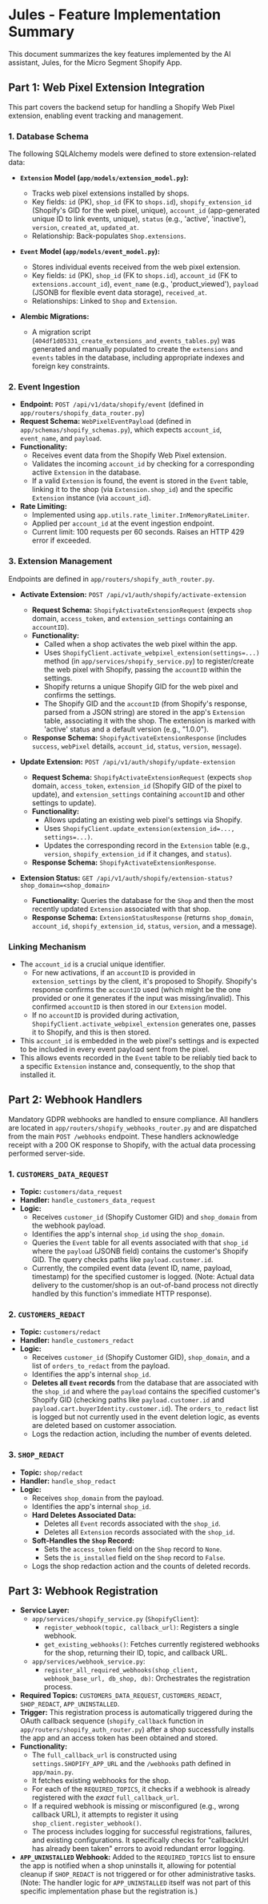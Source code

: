 # Jules - Feature Implementation Summary

This document summarizes the key features implemented by the AI assistant, Jules, for the Micro Segment Shopify App.

## Part 1: Web Pixel Extension Integration

This part covers the backend setup for handling a Shopify Web Pixel extension, enabling event tracking and management.

### 1. Database Schema
The following SQLAlchemy models were defined to store extension-related data:

-   **`Extension` Model (`app/models/extension_model.py`):**
    *   Tracks web pixel extensions installed by shops.
    *   Key fields: `id` (PK), `shop_id` (FK to `shops.id`), `shopify_extension_id` (Shopify's GID for the web pixel, unique), `account_id` (app-generated unique ID to link events, unique), `status` (e.g., 'active', 'inactive'), `version`, `created_at`, `updated_at`.
    *   Relationship: Back-populates `Shop.extensions`.

-   **`Event` Model (`app/models/event_model.py`):**
    *   Stores individual events received from the web pixel extension.
    *   Key fields: `id` (PK), `shop_id` (FK to `shops.id`), `account_id` (FK to `extensions.account_id`), `event_name` (e.g., 'product_viewed'), `payload` (JSONB for flexible event data storage), `received_at`.
    *   Relationships: Linked to `Shop` and `Extension`.

-   **Alembic Migrations:**
    *   A migration script (`404df1d05331_create_extensions_and_events_tables.py`) was generated and manually populated to create the `extensions` and `events` tables in the database, including appropriate indexes and foreign key constraints.

### 2. Event Ingestion
-   **Endpoint:** `POST /api/v1/data/shopify/event` (defined in `app/routers/shopify_data_router.py`)
-   **Request Schema:** `WebPixelEventPayload` (defined in `app/schemas/shopify_schemas.py`), which expects `account_id`, `event_name`, and `payload`.
-   **Functionality:**
    *   Receives event data from the Shopify Web Pixel extension.
    *   Validates the incoming `account_id` by checking for a corresponding active `Extension` in the database.
    *   If a valid `Extension` is found, the event is stored in the `Event` table, linking it to the shop (via `Extension.shop_id`) and the specific `Extension` instance (via `account_id`).
-   **Rate Limiting:**
    *   Implemented using `app.utils.rate_limiter.InMemoryRateLimiter`.
    *   Applied per `account_id` at the event ingestion endpoint.
    *   Current limit: 100 requests per 60 seconds. Raises an HTTP 429 error if exceeded.

### 3. Extension Management
Endpoints are defined in `app/routers/shopify_auth_router.py`.

-   **Activate Extension:** `POST /api/v1/auth/shopify/activate-extension`
    *   **Request Schema:** `ShopifyActivateExtensionRequest` (expects `shop` domain, `access_token`, and `extension_settings` containing an `accountID`).
    *   **Functionality:**
        *   Called when a shop activates the web pixel within the app.
        *   Uses `ShopifyClient.activate_webpixel_extension(settings=...)` method (in `app/services/shopify_service.py`) to register/create the web pixel with Shopify, passing the `accountID` within the settings.
        *   Shopify returns a unique Shopify GID for the web pixel and confirms the settings.
        *   The Shopify GID and the `accountID` (from Shopify's response, parsed from a JSON string) are stored in the app's `Extension` table, associating it with the shop. The extension is marked with 'active' status and a default version (e.g., "1.0.0").
    *   **Response Schema:** `ShopifyActivateExtensionResponse` (includes `success`, `webPixel` details, `account_id`, `status`, `version`, `message`).

-   **Update Extension:** `POST /api/v1/auth/shopify/update-extension`
    *   **Request Schema:** `ShopifyActivateExtensionRequest` (expects `shop` domain, `access_token`, `extension_id` (Shopify GID of the pixel to update), and `extension_settings` containing `accountID` and other settings to update).
    *   **Functionality:**
        *   Allows updating an existing web pixel's settings via Shopify.
        *   Uses `ShopifyClient.update_extension(extension_id=..., settings=...)`.
        *   Updates the corresponding record in the `Extension` table (e.g., `version`, `shopify_extension_id` if it changes, and `status`).
    *   **Response Schema:** `ShopifyActivateExtensionResponse`.

-   **Extension Status:** `GET /api/v1/auth/shopify/extension-status?shop_domain=<shop_domain>`
    *   **Functionality:** Queries the database for the `Shop` and then the most recently updated `Extension` associated with that shop.
    *   **Response Schema:** `ExtensionStatusResponse` (returns `shop_domain`, `account_id`, `shopify_extension_id`, `status`, `version`, and a message).

### Linking Mechanism
-   The `account_id` is a crucial unique identifier.
    -   For new activations, if an `accountID` is provided in `extension_settings` by the client, it's proposed to Shopify. Shopify's response confirms the `accountID` used (which might be the one provided or one it generates if the input was missing/invalid). This confirmed `accountID` is then stored in our `Extension` model.
    -   If no `accountID` is provided during activation, `ShopifyClient.activate_webpixel_extension` generates one, passes it to Shopify, and this is then stored.
-   This `account_id` is embedded in the web pixel's settings and is expected to be included in every event payload sent from the pixel.
-   This allows events recorded in the `Event` table to be reliably tied back to a specific `Extension` instance and, consequently, to the shop that installed it.

## Part 2: Webhook Handlers

Mandatory GDPR webhooks are handled to ensure compliance. All handlers are located in `app/routers/shopify_webhooks_router.py` and are dispatched from the main `POST /webhooks` endpoint. These handlers acknowledge receipt with a 200 OK response to Shopify, with the actual data processing performed server-side.

### 1. `CUSTOMERS_DATA_REQUEST`
-   **Topic:** `customers/data_request`
-   **Handler:** `handle_customers_data_request`
-   **Logic:**
    *   Receives `customer_id` (Shopify Customer GID) and `shop_domain` from the webhook payload.
    *   Identifies the app's internal `shop_id` using the `shop_domain`.
    *   Queries the `Event` table for all events associated with that `shop_id` where the `payload` (JSONB field) contains the customer's Shopify GID. The query checks paths like `payload.customer.id`.
    *   Currently, the compiled event data (event ID, name, payload, timestamp) for the specified customer is logged. (Note: Actual data delivery to the customer/shop is an out-of-band process not directly handled by this function's immediate HTTP response).

### 2. `CUSTOMERS_REDACT`
-   **Topic:** `customers/redact`
-   **Handler:** `handle_customers_redact`
-   **Logic:**
    *   Receives `customer_id` (Shopify Customer GID), `shop_domain`, and a list of `orders_to_redact` from the payload.
    *   Identifies the app's internal `shop_id`.
    *   **Deletes all `Event` records** from the database that are associated with the `shop_id` and where the `payload` contains the specified customer's Shopify GID (checking paths like `payload.customer.id` and `payload.cart.buyerIdentity.customer.id`). The `orders_to_redact` list is logged but not currently used in the event deletion logic, as events are deleted based on customer association.
    *   Logs the redaction action, including the number of events deleted.

### 3. `SHOP_REDACT`
-   **Topic:** `shop/redact`
-   **Handler:** `handle_shop_redact`
-   **Logic:**
    *   Receives `shop_domain` from the payload.
    *   Identifies the app's internal `shop_id`.
    *   **Hard Deletes Associated Data:**
        *   Deletes all `Event` records associated with the `shop_id`.
        *   Deletes all `Extension` records associated with the `shop_id`.
    *   **Soft-Handles the `Shop` Record:**
        *   Sets the `access_token` field on the `Shop` record to `None`.
        *   Sets the `is_installed` field on the `Shop` record to `False`.
    *   Logs the shop redaction action and the counts of deleted records.

## Part 3: Webhook Registration

-   **Service Layer:**
    *   `app/services/shopify_service.py` (`ShopifyClient`):
        *   `register_webhook(topic, callback_url)`: Registers a single webhook.
        *   `get_existing_webhooks()`: Fetches currently registered webhooks for the shop, returning their ID, topic, and callback URL.
    *   `app/services/webhook_service.py`:
        *   `register_all_required_webhooks(shop_client, webhook_base_url, db_shop, db)`: Orchestrates the registration process.
-   **Required Topics:** `CUSTOMERS_DATA_REQUEST`, `CUSTOMERS_REDACT`, `SHOP_REDACT`, `APP_UNINSTALLED`.
-   **Trigger:** This registration process is automatically triggered during the OAuth callback sequence (`shopify_callback` function in `app/routers/shopify_auth_router.py`) after a shop successfully installs the app and an access token has been obtained and stored.
-   **Functionality:**
    *   The `full_callback_url` is constructed using `settings.SHOPIFY_APP_URL` and the `/webhooks` path defined in `app/main.py`.
    *   It fetches existing webhooks for the shop.
    *   For each of the `REQUIRED_TOPICS`, it checks if a webhook is already registered with the *exact* `full_callback_url`.
    *   If a required webhook is missing or misconfigured (e.g., wrong callback URL), it attempts to register it using `shop_client.register_webhook()`.
    *   The process includes logging for successful registrations, failures, and existing configurations. It specifically checks for "callbackUrl has already been taken" errors to avoid redundant error logging.
-   **`APP_UNINSTALLED` Webhook:** Added to the `REQUIRED_TOPICS` list to ensure the app is notified when a shop uninstalls it, allowing for potential cleanup if `SHOP_REDACT` is not triggered or for other administrative tasks. (Note: The handler logic for `APP_UNINSTALLED` itself was not part of this specific implementation phase but the registration is.)
